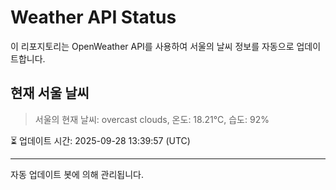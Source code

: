 
# Weather API Status

이 리포지토리는 OpenWeather API를 사용하여 서울의 날씨 정보를 자동으로 업데이트합니다.

## 현재 서울 날씨
> 서울의 현재 날씨: overcast clouds, 온도: 18.21°C, 습도: 92%

⏳ 업데이트 시간: 2025-09-28 13:39:57 (UTC)

---
자동 업데이트 봇에 의해 관리됩니다.
